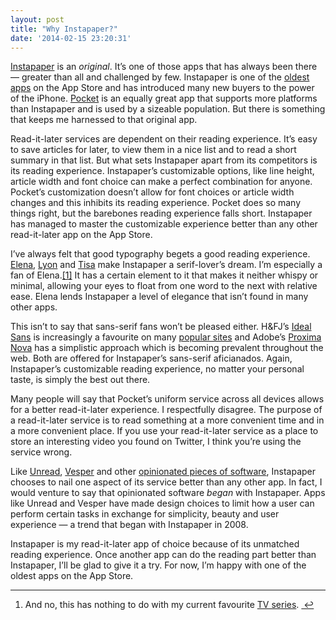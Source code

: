```yaml
---
layout: post
title: "Why Instapaper?"
date: '2014-02-15 23:20:31'
---
```


<p data-preserve-html-node="true"><a data-preserve-html-node="true" href="http://instapaper.com">Instapaper</a> is an <em data-preserve-html-node="true">original</em>. It&#8217;s one of those apps that has always been there — greater than all and challenged by few. Instapaper is one of the <a data-preserve-html-node="true" href="http://en.wikipedia.org/wiki/Instapaper">oldest apps</a> on the App Store and has introduced many new buyers to the power of the iPhone. <a data-preserve-html-node="true" href="http://getpocket.com/">Pocket</a> is an equally great app that supports more platforms than Instapaper and is used by a sizeable population. But there is something that keeps me harnessed to that original app.</p>

<p data-preserve-html-node="true">Read-it-later services are dependent on their reading experience. It&#8217;s easy to save articles for later, to view them in a nice list and to read a short summary in that list. But what sets Instapaper apart from its competitors is its reading experience. Instapaper&#8217;s customizable options, like line height, article width and font choice can make a perfect combination for anyone. Pocket&#8217;s customization doesn&#8217;t allow for font choices or article width changes and this inhibits its reading experience. Pocket does so many things right, but the barebones reading experience falls short. Instapaper has managed to master the customizable experience better than any other read-it-later app on the App Store.</p>

<p data-preserve-html-node="true">I&#8217;ve always felt that good typography begets a good reading experience. <a data-preserve-html-node="true" href="http://processtypefoundry.com/fonts/elena/">Elena</a>, <a data-preserve-html-node="true" href="https://commercialtype.com/typefaces/lyon/lyon_text">Lyon</a> and <a data-preserve-html-node="true" href="https://typekit.com/fonts/ff-tisa-web-pro">Tisa</a> make Instapaper a serif-lover&#8217;s dream. I&#8217;m especially a fan of Elena.<a data-preserve-html-node="true" href="#fn:1" id="fnref:1" title="see footnote" class="footnote">[1]</a> It has a certain element to it that makes it neither whispy or minimal, allowing your eyes to float from one word to the next with relative ease. Elena lends Instapaper a level of elegance that isn&#8217;t found in many other apps.</p>

<p data-preserve-html-node="true">This isn&#8217;t to say that sans-serif fans won&#8217;t be pleased either. H&amp;FJ&#8217;s <a data-preserve-html-node="true" href="http://www.typography.com/fonts/ideal-sans/overview/">Ideal Sans</a> is increasingly a favourite on many <a data-preserve-html-node="true" href="http://marco.org">popular sites</a> and Adobe&#8217;s <a data-preserve-html-node="true" href="https://typekit.com/fonts/proxima-nova">Proxima Nova</a> has a simplistic approach which is becoming prevalent throughout the web. Both are offered for Instapaper&#8217;s sans-serif aficianados. Again, Instapaper&#8217;s customizable reading experience, no matter your personal taste, is simply the best out there.</p>

<p data-preserve-html-node="true">Many people will say that Pocket&#8217;s uniform service across all devices allows for a better read-it-later experience. I respectfully disagree. The purpose of a read-it-later service is to read something at a more convenient time and in a more convenient place. If you use your read-it-later service as a place to store an interesting video you found on Twitter, I think you&#8217;re using the service wrong. </p>

<p data-preserve-html-node="true">Like <a data-preserve-html-node="true" href="http://jaredsinclair.com/unread/">Unread</a>, <a data-preserve-html-node="true" href="http://vesperapp.co">Vesper</a> and other <a data-preserve-html-node="true" href="http://www.thenewsprint.co//unread-is-opinionated-software">opinionated pieces of software</a>, Instapaper chooses to nail one aspect of its service better than any other app. In fact, I would venture to say that opinionated software <em data-preserve-html-node="true">began</em> with Instapaper. Apps like Unread and Vesper have made design choices to limit how a user can perform certain tasks in exchange for simplicity, beauty and user experience — a trend that began with Instapaper in 2008. </p>

<p data-preserve-html-node="true">Instapaper is my read-it-later app of choice because of its unmatched reading experience. Once another app can do the reading part better than Instapaper, I&#8217;ll be glad to give it a try. For now, I&#8217;m happy with one of the oldest apps on the App Store.</p>

<div data-preserve-html-node="true" class="footnotes">
<hr data-preserve-html-node="true" />
<ol data-preserve-html-node="true">

<li data-preserve-html-node="true" id="fn:1">
<p data-preserve-html-node="true">And no, this has nothing to do with my current favourite <a data-preserve-html-node="true" href="http://www.imdb.com/title/tt1405406/">TV series</a>. <a data-preserve-html-node="true" href="#fnref:1" title="return to article" class="reversefootnote">&#160;&#8617;</a></p>
</li>

</ol>
</div>